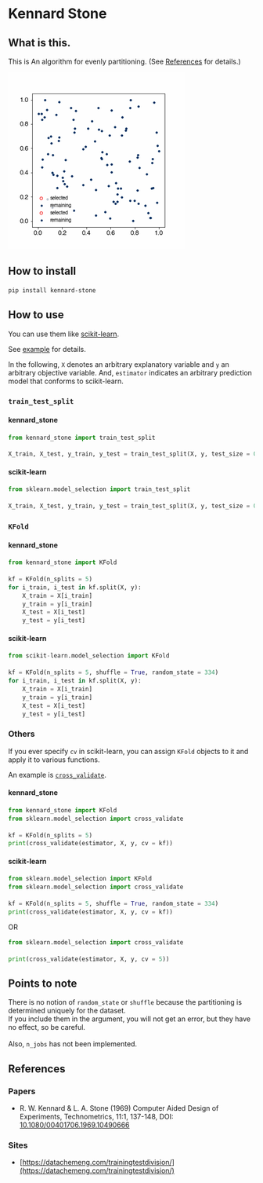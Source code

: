 # Kennard Stone
## What is this.
This is An algorithm for evenly partitioning. (See [References](#References) for details.)

![simulateion_gif](https://github.com/yu-9824/kennard_stone/blob/main/example/simulate.gif?raw=true "Simulateion")

## How to install
```bash
pip install kennard-stone
```

## How to use
You can use them like [scikit-learn](https://scikit-learn.org/stable/modules/classes.html#module-sklearn.model_selection).

See [example](https://github.com/yu-9824/kennard_stone/tree/main/example) for details.

In the following, `X` denotes an arbitrary explanatory variable and `y` an arbitrary objective variable.
And, `estimator` indicates an arbitrary prediction model that conforms to scikit-learn.

### `train_test_split`
#### kennard_stone
```python
from kennard_stone import train_test_split

X_train, X_test, y_train, y_test = train_test_split(X, y, test_size = 0.2)
```

#### scikit-learn
```python
from sklearn.model_selection import train_test_split

X_train, X_test, y_train, y_test = train_test_split(X, y, test_size = 0.2, random_state = 334)
```

### `KFold`
#### kennard_stone
```python
from kennard_stone import KFold

kf = KFold(n_splits = 5)
for i_train, i_test in kf.split(X, y):
    X_train = X[i_train]
    y_train = y[i_train]
    X_test = X[i_test]
    y_test = y[i_test]
```

#### scikit-learn
```python
from scikit-learn.model_selection import KFold

kf = KFold(n_splits = 5, shuffle = True, random_state = 334)
for i_train, i_test in kf.split(X, y):
    X_train = X[i_train]
    y_train = y[i_train]
    X_test = X[i_test]
    y_test = y[i_test]
```

### Others
If you ever specify `cv` in scikit-learn, you can assign `KFold` objects to it and apply it to various functions.

An example is [`cross_validate`](https://scikit-learn.org/stable/modules/generated/sklearn.model_selection.cross_validate.html).

#### kennard_stone
```python
from kennard_stone import KFold
from sklearn.model_selection import cross_validate

kf = KFold(n_splits = 5)
print(cross_validate(estimator, X, y, cv = kf))
```

#### scikit-learn
```python
from sklearn.model_selection import KFold
from sklearn.model_selection import cross_validate

kf = KFold(n_splits = 5, shuffle = True, random_state = 334)
print(cross_validate(estimator, X, y, cv = kf))
```
OR
```python
from sklearn.model_selection import cross_validate

print(cross_validate(estimator, X, y, cv = 5))
```


## Points to note
There is no notion of `random_state` or `shuffle` because the partitioning is determined uniquely for the dataset.<br>
If you include them in the argument, you will not get an error, but they have no effect, so be careful.<br><br>
Also, `n_jobs` has not been implemented.


## References
### Papers
* R. W. Kennard & L. A. Stone (1969) Computer Aided Design of Experiments, Technometrics, 11:1, 137-148, DOI: [10.1080/00401706.1969.10490666](https://doi.org/10.1080/00401706.1969.10490666)
### Sites
* [https://datachemeng.com/trainingtestdivision/](https://datachemeng.com/trainingtestdivision/)